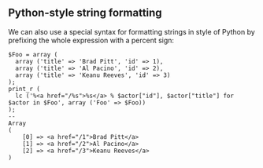 ## Python-style string formatting ##

We can also use a special syntax for formatting strings in style of Python by prefixing the whole expression with a percent sign:

```
$Foo = array (
  array ('title' => 'Brad Pitt', 'id' => 1),
  array ('title' => 'Al Pacino', 'id' => 2),
  array ('title' => 'Keanu Reeves', 'id' => 3)
);
print_r ( 
  lc ('%<a href="/%s">%s</a> % $actor["id"], $actor["title"] for $actor in $Foo', array ('Foo' => $Foo))
);
--
Array
(
    [0] => <a href="/1">Brad Pitt</a>
    [1] => <a href="/2">Al Pacino</a>
    [2] => <a href="/3">Keanu Reeves</a>
)
```